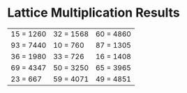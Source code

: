 # Lattice Multiplication Results

|   |   |   |
|---|---|---|
| 15 = 1260 | 32 = 1568 | 60 = 4860 |
| 93 = 7440 | 10 = 760 | 87 = 1305 |
| 36 = 1980 | 33 = 726 | 16 = 1408 |
| 69 = 4347 | 50 = 3250 | 65 = 3965 |
| 23 = 667 | 59 = 4071 | 49 = 4851 |
